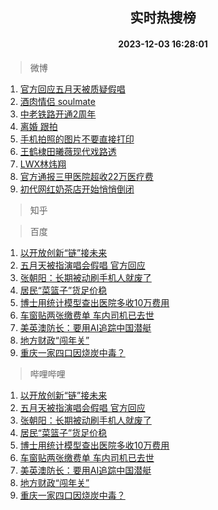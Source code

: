 <div align="center"><h2>实时热搜榜</h2><h4>2023-12-03 16:28:01</h4></div>

> 微博  

1. [官方回应五月天被质疑假唱](https://s.weibo.com/weibo?q=%23%E5%AE%98%E6%96%B9%E5%9B%9E%E5%BA%94%E4%BA%94%E6%9C%88%E5%A4%A9%E8%A2%AB%E8%B4%A8%E7%96%91%E5%81%87%E5%94%B1%23&t=31&band_rank=1&Refer=top)<br />
2. [酒肉情侣 soulmate](https://s.weibo.com/weibo?q=%E9%85%92%E8%82%89%E6%83%85%E4%BE%A3%20soulmate&t=31&band_rank=2&Refer=top)<br />
3. [中老铁路开通2周年](https://s.weibo.com/weibo?q=%23%E4%B8%AD%E8%80%81%E9%93%81%E8%B7%AF%E5%BC%80%E9%80%9A2%E5%91%A8%E5%B9%B4%23&t=31&band_rank=3&Refer=top)<br />
4. [离婚 跟拍](https://s.weibo.com/weibo?q=%E7%A6%BB%E5%A9%9A%20%E8%B7%9F%E6%8B%8D&t=31&band_rank=4&Refer=top)<br />
5. [手机拍照的图片不要直接打印](https://s.weibo.com/weibo?q=%E6%89%8B%E6%9C%BA%E6%8B%8D%E7%85%A7%E7%9A%84%E5%9B%BE%E7%89%87%E4%B8%8D%E8%A6%81%E7%9B%B4%E6%8E%A5%E6%89%93%E5%8D%B0&t=31&band_rank=5&Refer=top)<br />
6. [王鹤棣田曦薇现代戏路透](https://s.weibo.com/weibo?q=%23%E7%8E%8B%E9%B9%A4%E6%A3%A3%E7%94%B0%E6%9B%A6%E8%96%87%E7%8E%B0%E4%BB%A3%E6%88%8F%E8%B7%AF%E9%80%8F%23&t=31&band_rank=6&Refer=top)<br />
7. [LWX林炜翔](https://s.weibo.com/weibo?q=LWX%E6%9E%97%E7%82%9C%E7%BF%94&t=31&band_rank=7&Refer=top)<br />
8. [官方通报三甲医院超收22万医疗费](https://s.weibo.com/weibo?q=%23%E5%AE%98%E6%96%B9%E9%80%9A%E6%8A%A5%E4%B8%89%E7%94%B2%E5%8C%BB%E9%99%A2%E8%B6%85%E6%94%B622%E4%B8%87%E5%8C%BB%E7%96%97%E8%B4%B9%23&t=31&band_rank=8&Refer=top)<br />
9. [初代网红奶茶店开始悄悄倒闭](https://s.weibo.com/weibo?q=%23%E5%88%9D%E4%BB%A3%E7%BD%91%E7%BA%A2%E5%A5%B6%E8%8C%B6%E5%BA%97%E5%BC%80%E5%A7%8B%E6%82%84%E6%82%84%E5%80%92%E9%97%AD%23&t=31&band_rank=9&Refer=top)<br />

> 知乎  


> 百度  

1. [以开放创新“链”接未来](https://www.baidu.com/s?wd=%E4%BB%A5%E5%BC%80%E6%94%BE%E5%88%9B%E6%96%B0%E2%80%9C%E9%93%BE%E2%80%9D%E6%8E%A5%E6%9C%AA%E6%9D%A5&sa=fyb_news&rsv_dl=fyb_news)<br />
2. [五月天被指演唱会假唱 官方回应](https://www.baidu.com/s?wd=%E4%BA%94%E6%9C%88%E5%A4%A9%E8%A2%AB%E6%8C%87%E6%BC%94%E5%94%B1%E4%BC%9A%E5%81%87%E5%94%B1+%E5%AE%98%E6%96%B9%E5%9B%9E%E5%BA%94&sa=fyb_news&rsv_dl=fyb_news)<br />
3. [张朝阳：长期被动刷手机人就废了](https://www.baidu.com/s?wd=%E5%BC%A0%E6%9C%9D%E9%98%B3%EF%BC%9A%E9%95%BF%E6%9C%9F%E8%A2%AB%E5%8A%A8%E5%88%B7%E6%89%8B%E6%9C%BA%E4%BA%BA%E5%B0%B1%E5%BA%9F%E4%BA%86&sa=fyb_news&rsv_dl=fyb_news)<br />
4. [居民“菜篮子”货足价稳](https://www.baidu.com/s?wd=%E5%B1%85%E6%B0%91%E2%80%9C%E8%8F%9C%E7%AF%AE%E5%AD%90%E2%80%9D%E8%B4%A7%E8%B6%B3%E4%BB%B7%E7%A8%B3&sa=fyb_news&rsv_dl=fyb_news)<br />
5. [博士用统计模型查出医院多收10万费用](https://www.baidu.com/s?wd=%E5%8D%9A%E5%A3%AB%E7%94%A8%E7%BB%9F%E8%AE%A1%E6%A8%A1%E5%9E%8B%E6%9F%A5%E5%87%BA%E5%8C%BB%E9%99%A2%E5%A4%9A%E6%94%B610%E4%B8%87%E8%B4%B9%E7%94%A8&sa=fyb_news&rsv_dl=fyb_news)<br />
6. [车窗贴两张缴费单 车内司机已去世](https://www.baidu.com/s?wd=%E8%BD%A6%E7%AA%97%E8%B4%B4%E4%B8%A4%E5%BC%A0%E7%BC%B4%E8%B4%B9%E5%8D%95+%E8%BD%A6%E5%86%85%E5%8F%B8%E6%9C%BA%E5%B7%B2%E5%8E%BB%E4%B8%96&sa=fyb_news&rsv_dl=fyb_news)<br />
7. [美英澳防长：要用AI追踪中国潜艇](https://www.baidu.com/s?wd=%E7%BE%8E%E8%8B%B1%E6%BE%B3%E9%98%B2%E9%95%BF%EF%BC%9A%E8%A6%81%E7%94%A8AI%E8%BF%BD%E8%B8%AA%E4%B8%AD%E5%9B%BD%E6%BD%9C%E8%89%87&sa=fyb_news&rsv_dl=fyb_news)<br />
8. [地方财政“闯年关”](https://www.baidu.com/s?wd=%E5%9C%B0%E6%96%B9%E8%B4%A2%E6%94%BF%E2%80%9C%E9%97%AF%E5%B9%B4%E5%85%B3%E2%80%9D&sa=fyb_news&rsv_dl=fyb_news)<br />
9. [重庆一家四口因烧炭中毒？](https://www.baidu.com/s?wd=%E9%87%8D%E5%BA%86%E4%B8%80%E5%AE%B6%E5%9B%9B%E5%8F%A3%E5%9B%A0%E7%83%A7%E7%82%AD%E4%B8%AD%E6%AF%92%EF%BC%9F&sa=fyb_news&rsv_dl=fyb_news)<br />

> 哔哩哔哩  

1. [以开放创新“链”接未来](https://www.baidu.com/s?wd=%E4%BB%A5%E5%BC%80%E6%94%BE%E5%88%9B%E6%96%B0%E2%80%9C%E9%93%BE%E2%80%9D%E6%8E%A5%E6%9C%AA%E6%9D%A5&sa=fyb_news&rsv_dl=fyb_news)<br />
2. [五月天被指演唱会假唱 官方回应](https://www.baidu.com/s?wd=%E4%BA%94%E6%9C%88%E5%A4%A9%E8%A2%AB%E6%8C%87%E6%BC%94%E5%94%B1%E4%BC%9A%E5%81%87%E5%94%B1+%E5%AE%98%E6%96%B9%E5%9B%9E%E5%BA%94&sa=fyb_news&rsv_dl=fyb_news)<br />
3. [张朝阳：长期被动刷手机人就废了](https://www.baidu.com/s?wd=%E5%BC%A0%E6%9C%9D%E9%98%B3%EF%BC%9A%E9%95%BF%E6%9C%9F%E8%A2%AB%E5%8A%A8%E5%88%B7%E6%89%8B%E6%9C%BA%E4%BA%BA%E5%B0%B1%E5%BA%9F%E4%BA%86&sa=fyb_news&rsv_dl=fyb_news)<br />
4. [居民“菜篮子”货足价稳](https://www.baidu.com/s?wd=%E5%B1%85%E6%B0%91%E2%80%9C%E8%8F%9C%E7%AF%AE%E5%AD%90%E2%80%9D%E8%B4%A7%E8%B6%B3%E4%BB%B7%E7%A8%B3&sa=fyb_news&rsv_dl=fyb_news)<br />
5. [博士用统计模型查出医院多收10万费用](https://www.baidu.com/s?wd=%E5%8D%9A%E5%A3%AB%E7%94%A8%E7%BB%9F%E8%AE%A1%E6%A8%A1%E5%9E%8B%E6%9F%A5%E5%87%BA%E5%8C%BB%E9%99%A2%E5%A4%9A%E6%94%B610%E4%B8%87%E8%B4%B9%E7%94%A8&sa=fyb_news&rsv_dl=fyb_news)<br />
6. [车窗贴两张缴费单 车内司机已去世](https://www.baidu.com/s?wd=%E8%BD%A6%E7%AA%97%E8%B4%B4%E4%B8%A4%E5%BC%A0%E7%BC%B4%E8%B4%B9%E5%8D%95+%E8%BD%A6%E5%86%85%E5%8F%B8%E6%9C%BA%E5%B7%B2%E5%8E%BB%E4%B8%96&sa=fyb_news&rsv_dl=fyb_news)<br />
7. [美英澳防长：要用AI追踪中国潜艇](https://www.baidu.com/s?wd=%E7%BE%8E%E8%8B%B1%E6%BE%B3%E9%98%B2%E9%95%BF%EF%BC%9A%E8%A6%81%E7%94%A8AI%E8%BF%BD%E8%B8%AA%E4%B8%AD%E5%9B%BD%E6%BD%9C%E8%89%87&sa=fyb_news&rsv_dl=fyb_news)<br />
8. [地方财政“闯年关”](https://www.baidu.com/s?wd=%E5%9C%B0%E6%96%B9%E8%B4%A2%E6%94%BF%E2%80%9C%E9%97%AF%E5%B9%B4%E5%85%B3%E2%80%9D&sa=fyb_news&rsv_dl=fyb_news)<br />
9. [重庆一家四口因烧炭中毒？](https://www.baidu.com/s?wd=%E9%87%8D%E5%BA%86%E4%B8%80%E5%AE%B6%E5%9B%9B%E5%8F%A3%E5%9B%A0%E7%83%A7%E7%82%AD%E4%B8%AD%E6%AF%92%EF%BC%9F&sa=fyb_news&rsv_dl=fyb_news)<br />
